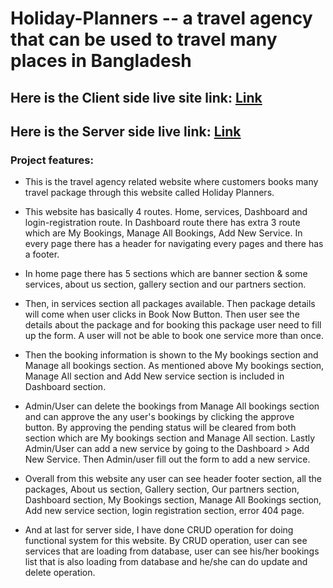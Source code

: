 
# Holiday-Planners -- a travel agency that can be used to travel many places in Bangladesh
## Here is the Client side live site link: [Link](https://holiday-planner-bac0a.web.app/)
## Here is the Server side live link: [Link](https://safe-lowlands-06781.herokuapp.com/)

### Project features:

* This is the travel agency related website where customers books many travel package through this website called Holiday Planners.

* This website has basically 4 routes. Home, services, Dashboard and login-registration route. In Dashboard route there has extra 3 route which are My Bookings, Manage All Bookings, Add New Service. In every page there has a header for navigating every pages and there has a footer.

* In home page there has 5 sections which are banner section & some services, about us section, gallery section and our partners section. 

* Then, in services section all packages available. Then package details will come when user clicks in Book Now Button. Then user see the details about the package and for booking this package user need to fill up the form. A user will not be able to book one service more than once. 

* Then the booking information is shown to the My bookings section and Manage all bookings section. As mentioned above My bookings section, Manage All section and Add New service section is included in Dashboard section.

* Admin/User can delete the bookings from Manage All bookings section and can approve the any user's bookings by clicking the approve button. By approving the pending status will be cleared from both section which are My bookings section and Manage All section. Lastly Admin/User can add a new service by going to the Dashboard > Add New Service. Then Admin/user fill out the form to add a new service.

* Overall from this website any user can see header footer section, all the packages, About us section, Gallery section, Our partners section, Dashboard section, My Bookings section, Manage All Bookings section, Add new service section, login registration section, error 404 page.

* And at last for server side, I have done CRUD operation for doing functional system for this website. By CRUD operation, user can see services that are loading from database, user can see his/her bookings list that is also loading from database and he/she can do update and delete operation.
